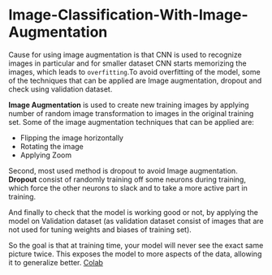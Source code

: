 # Image-Classification-With-Image-Augmentation

Cause for using image augmentation is that CNN is used to recognize images in particular and for smaller dataset CNN starts memorizing the images, which leads to `overfitting`.To avoid overfitting of the model, some of the techniques that can be applied are Image augmentation, dropout and check using validation dataset.

**Image Augmentation** is used to create new training images by applying number of random image transformation to images in the original training set. Some of the image augmentation techniques that can be applied are:
- Flipping the image horizontally
- Rotating the image
- Applying Zoom

Second, most used method is dropout to avoid Image augmentation. **Dropout** consist of randomly training off some neurons during training, which force the other neurons to slack and to take a more active part in training. 

And finally to check that the model is working good or not, by applying the model on Validation dataset (as validation dataset consist of images that are not used for tuning weights and biases of training set).

So the goal is that at training time, your model will never see the exact same picture twice. This exposes the model to more aspects of the data, allowing it to generalize better.
[Colab](https://colab.research.google.com/drive/10rKJTxyFW694_hJjSnCmRB2aneXcG3V3?usp=sharing)
